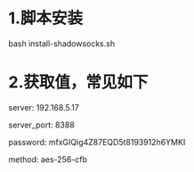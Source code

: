 # 1.脚本安装
bash install-shadowsocks.sh

# 2.获取值，常见如下

server:      192.168.5.17

server_port: 8388

password:    mfxGIQig4Z87EQD5t8193912h6YMKI

method:      aes-256-cfb
